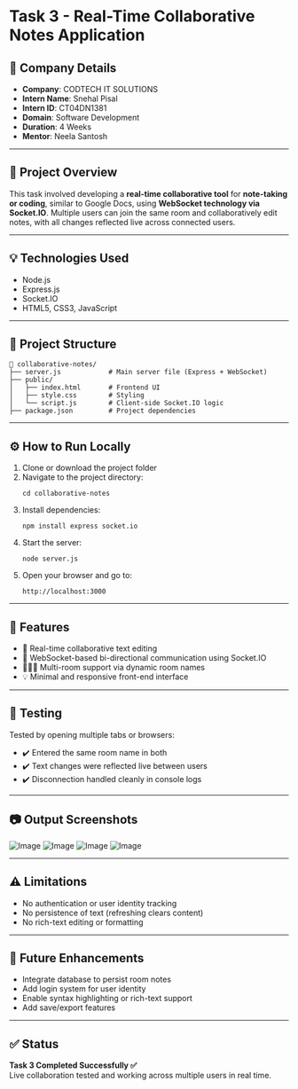 
# Task 3 - Real-Time Collaborative Notes Application

## 🏢 Company Details
- **Company**: CODTECH IT SOLUTIONS  
- **Intern Name**: Snehal Pisal  
- **Intern ID**: CT04DN1381  
- **Domain**: Software Development  
- **Duration**: 4 Weeks  
- **Mentor**: Neela Santosh  

---

## 📌 Project Overview

This task involved developing a **real-time collaborative tool** for **note-taking or coding**, similar to Google Docs, using **WebSocket technology via Socket.IO**. Multiple users can join the same room and collaboratively edit notes, with all changes reflected live across connected users.

---

## 💡 Technologies Used

- Node.js  
- Express.js  
- Socket.IO  
- HTML5, CSS3, JavaScript

---

## 📁 Project Structure

```
📂 collaborative-notes/
├── server.js            # Main server file (Express + WebSocket)
├── public/
│   ├── index.html       # Frontend UI
│   ├── style.css        # Styling
│   └── script.js        # Client-side Socket.IO logic
├── package.json         # Project dependencies
```

---

## ⚙️ How to Run Locally

1. Clone or download the project folder  
2. Navigate to the project directory:
   ```
   cd collaborative-notes
   ```
3. Install dependencies:
   ```
   npm install express socket.io
   ```
4. Start the server:
   ```
   node server.js
   ```
5. Open your browser and go to:
   ```
   http://localhost:3000
   ```

---

## 🧠 Features

- 📝 Real-time collaborative text editing
- 📡 WebSocket-based bi-directional communication using Socket.IO
- 🧑‍🤝‍🧑 Multi-room support via dynamic room names
- 💡 Minimal and responsive front-end interface

---

## 🧪 Testing

Tested by opening multiple tabs or browsers:

- ✔️ Entered the same room name in both
- ✔️ Text changes were reflected live between users
- ✔️ Disconnection handled cleanly in console logs

---

## 📷 Output Screenshots

![Image](https://github.com/user-attachments/assets/7344bfbf-7e9a-4441-80e4-c153e068a0bc)
![Image](https://github.com/user-attachments/assets/adc01351-cace-4dc4-87d3-07b2ef86b415)
![Image](https://github.com/user-attachments/assets/84e3d3f8-89d6-4e68-b92e-e12589475f4d)
![Image](https://github.com/user-attachments/assets/352424d9-c96e-4acf-a8de-a4f726ddad7d)

---

## ⚠️ Limitations

- No authentication or user identity tracking  
- No persistence of text (refreshing clears content)  
- No rich-text editing or formatting

---

## 🔮 Future Enhancements

- Integrate database to persist room notes  
- Add login system for user identity  
- Enable syntax highlighting or rich-text support  
- Add save/export features

---

## ✅ Status

**Task 3 Completed Successfully ✅**  
Live collaboration tested and working across multiple users in real time.
